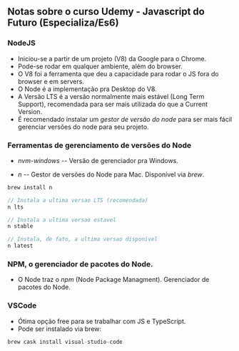 ## Notas sobre o curso Udemy - Javascript do Futuro (Especializa/Es6)

### NodeJS

* Iniciou-se a partir de um projeto (V8) da Google para o Chrome.
* Pode-se rodar em qualquer ambiente, além do browser.
* O V8 foi a ferramenta que deu a capacidade para rodar o JS fora do browser e em servers.
* O Node é a implementação pra Desktop do V8.
* A Versão LTS é a versão normalmente mais estável (Long Term Support), recomendada para ser mais utilizada do que a Current Version.
* É recomendado instalar um _gestor de versão do node_ para ser mais fácil gerenciar versões do node para seu projeto.
    
### Ferramentas de gerenciamento de versões do Node

* *nvm-windows* -- Versão de gerenciador pra Windows.

* *n* -- Gestor de versões do Node para Mac. Disponível via _brew_. 

```javascript
brew install n

// Instala a ultima versao LTS (recomendada)
n lts

// Instala a ultima versao estavel
n stable

// Instala, de fato, a ultima versao disponivel
n latest
```

### NPM, o gerenciador de pacotes do Node.

* O Node traz o *npm* (Node Package Managment). Gerenciador de pacotes do Node.

### VSCode

* Ótima opção free para se trabalhar com JS e TypeScript.
* Pode ser instalado via brew:

```javascript
brew cask install visual-studio-code
```

     